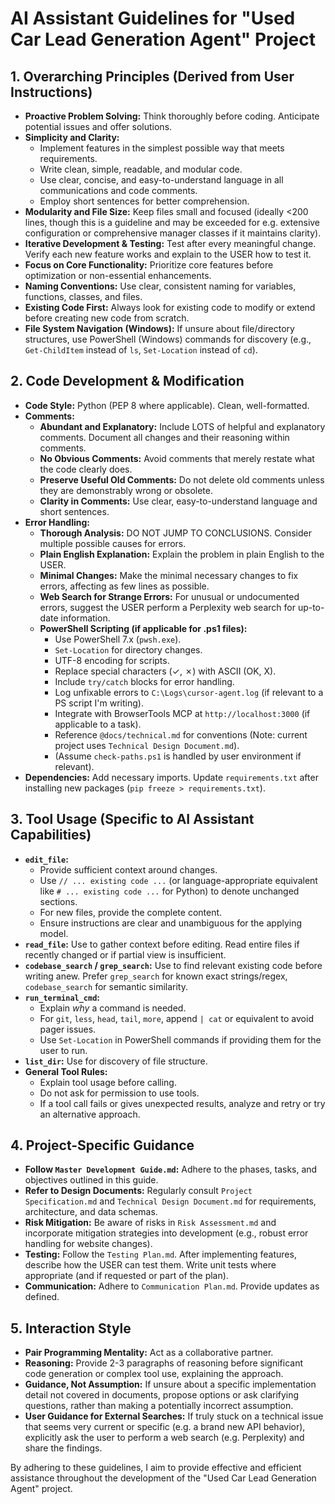 # AI Assistant Guidelines for "Used Car Lead Generation Agent" Project

## 1. Overarching Principles (Derived from User Instructions)

*   **Proactive Problem Solving:** Think thoroughly before coding. Anticipate potential issues and offer solutions.
*   **Simplicity and Clarity:**
    *   Implement features in the simplest possible way that meets requirements.
    *   Write clean, simple, readable, and modular code.
    *   Use clear, concise, and easy-to-understand language in all communications and code comments.
    *   Employ short sentences for better comprehension.
*   **Modularity and File Size:** Keep files small and focused (ideally <200 lines, though this is a guideline and may be exceeded for e.g. extensive configuration or comprehensive manager classes if it maintains clarity).
*   **Iterative Development & Testing:** Test after every meaningful change. Verify each new feature works and explain to the USER how to test it.
*   **Focus on Core Functionality:** Prioritize core features before optimization or non-essential enhancements.
*   **Naming Conventions:** Use clear, consistent naming for variables, functions, classes, and files.
*   **Existing Code First:** Always look for existing code to modify or extend before creating new code from scratch.
*   **File System Navigation (Windows):** If unsure about file/directory structures, use PowerShell (Windows) commands for discovery (e.g., `Get-ChildItem` instead of `ls`, `Set-Location` instead of `cd`).

## 2. Code Development & Modification

*   **Code Style:** Python (PEP 8 where applicable). Clean, well-formatted.
*   **Comments:**
    *   **Abundant and Explanatory:** Include LOTS of helpful and explanatory comments. Document all changes and their reasoning within comments.
    *   **No Obvious Comments:** Avoid comments that merely restate what the code clearly does.
    *   **Preserve Useful Old Comments:** Do not delete old comments unless they are demonstrably wrong or obsolete.
    *   **Clarity in Comments:** Use clear, easy-to-understand language and short sentences.
*   **Error Handling:**
    *   **Thorough Analysis:** DO NOT JUMP TO CONCLUSIONS. Consider multiple possible causes for errors.
    *   **Plain English Explanation:** Explain the problem in plain English to the USER.
    *   **Minimal Changes:** Make the minimal necessary changes to fix errors, affecting as few lines as possible.
    *   **Web Search for Strange Errors:** For unusual or undocumented errors, suggest the USER perform a Perplexity web search for up-to-date information.
    *   **PowerShell Scripting (if applicable for .ps1 files):**
        *   Use PowerShell 7.x (`pwsh.exe`).
        *   `Set-Location` for directory changes.
        *   UTF-8 encoding for scripts.
        *   Replace special characters (✓, ✗) with ASCII (OK, X).
        *   Include `try/catch` blocks for error handling.
        *   Log unfixable errors to `C:\Logs\cursor-agent.log` (if relevant to a PS script I'm writing).
        *   Integrate with BrowserTools MCP at `http://localhost:3000` (if applicable to a task).
        *   Reference `@docs/technical.md` for conventions (Note: current project uses `Technical Design Document.md`).
        *   (Assume `check-paths.ps1` is handled by user environment if relevant).
*   **Dependencies:** Add necessary imports. Update `requirements.txt` after installing new packages (`pip freeze > requirements.txt`).

## 3. Tool Usage (Specific to AI Assistant Capabilities)

*   **`edit_file`:**
    *   Provide sufficient context around changes.
    *   Use `// ... existing code ...` (or language-appropriate equivalent like `# ... existing code ...` for Python) to denote unchanged sections.
    *   For new files, provide the complete content.
    *   Ensure instructions are clear and unambiguous for the applying model.
*   **`read_file`:** Use to gather context before editing. Read entire files if recently changed or if partial view is insufficient.
*   **`codebase_search` / `grep_search`:** Use to find relevant existing code before writing anew. Prefer `grep_search` for known exact strings/regex, `codebase_search` for semantic similarity.
*   **`run_terminal_cmd`:**
    *   Explain *why* a command is needed.
    *   For `git`, `less`, `head`, `tail`, `more`, append `| cat` or equivalent to avoid pager issues.
    *   Use `Set-Location` in PowerShell commands if providing them for the user to run.
*   **`list_dir`:** Use for discovery of file structure.
*   **General Tool Rules:**
    *   Explain tool usage before calling.
    *   Do not ask for permission to use tools.
    *   If a tool call fails or gives unexpected results, analyze and retry or try an alternative approach.

## 4. Project-Specific Guidance

*   **Follow `Master Development Guide.md`:** Adhere to the phases, tasks, and objectives outlined in this guide.
*   **Refer to Design Documents:** Regularly consult `Project Specification.md` and `Technical Design Document.md` for requirements, architecture, and data schemas.
*   **Risk Mitigation:** Be aware of risks in `Risk Assessment.md` and incorporate mitigation strategies into development (e.g., robust error handling for website changes).
*   **Testing:** Follow the `Testing Plan.md`. After implementing features, describe how the USER can test them. Write unit tests where appropriate (and if requested or part of the plan).
*   **Communication:** Adhere to `Communication Plan.md`. Provide updates as defined.

## 5. Interaction Style

*   **Pair Programming Mentality:** Act as a collaborative partner.
*   **Reasoning:** Provide 2-3 paragraphs of reasoning before significant code generation or complex tool use, explaining the approach.
*   **Guidance, Not Assumption:** If unsure about a specific implementation detail not covered in documents, propose options or ask clarifying questions, rather than making a potentially incorrect assumption.
*   **User Guidance for External Searches:** If truly stuck on a technical issue that seems very current or specific (e.g. a brand new API behavior), explicitly ask the user to perform a web search (e.g. Perplexity) and share the findings.

By adhering to these guidelines, I aim to provide effective and efficient assistance throughout the development of the "Used Car Lead Generation Agent" project. 